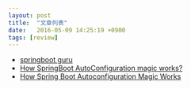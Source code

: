 ```yaml
---
layout: post
title:  "文章列表"
date:   2016-05-09 14:25:19 +0900
tags: [review]
---
```


* [springboot guru](https://springframework.guru/category/spring/spring-boot/)
* [How SpringBoot AutoConfiguration magic works?](https://www.javacodegeeks.com/2016/03/springboot-autoconfiguration-magic-works.html)
* [How Spring Boot Autoconfiguration Magic Works](https://dzone.com/articles/how-springboot-autoconfiguration-magic-works)
